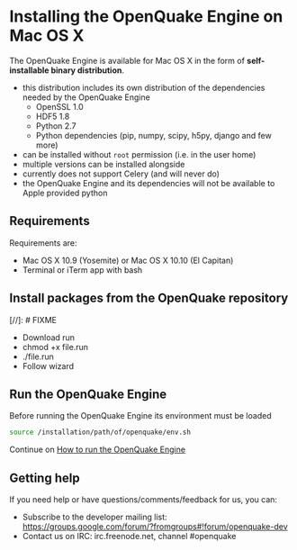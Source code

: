 # Installing the OpenQuake Engine on Mac OS X

The OpenQuake Engine is available for Mac OS X in the form of **self-installable binary distribution**.

- this distribution includes its own distribution of the dependencies needed by the OpenQuake Engine
    - OpenSSL 1.0
    - HDF5 1.8
    - Python 2.7
    - Python dependencies (pip, numpy, scipy, h5py, django and few more)
- can be installed without `root` permission (i.e. in the user home)
- multiple versions can be installed alongside
- currently does not support Celery (and will never do)
- the OpenQuake Engine and its dependencies will not be available to Apple provided python

## Requirements

Requirements are:

- Mac OS X 10.9 (Yosemite) or Mac OS X 10.10 (El Capitan)
- Terminal or iTerm app with bash

## Install packages from the OpenQuake repository

[//]: # FIXME
- Download run
- chmod +x file.run
- ./file.run
- Follow wizard


## Run the OpenQuake Engine

Before running the OpenQuake Engine its environment must be loaded

```bash
source /installation/path/of/openquake/env.sh
```

Continue on [How to run the OpenQuake Engine](../running/unix.md)

## Getting help
If you need help or have questions/comments/feedback for us, you can:
  * Subscribe to the developer mailing list: https://groups.google.com/forum/?fromgroups#!forum/openquake-dev
  * Contact us on IRC: irc.freenode.net, channel #openquake
